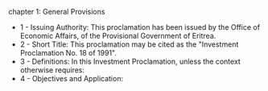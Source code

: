 chapter 1: General Provisions

<ul>
			<li>1 - Issuing Authority: This proclamation has been issued by the Office of Economic Affairs, of the Provisional Government of Eritrea. <ul>
			</ul></li>			<li>2 - Short Title: This proclamation may be cited as the &quot;Investment Proclamation No. 18 of 1991&quot;.<ul>
			</ul></li>			<li>3 - Definitions: In this Investment Proclamation, unless the context otherwise requires: <ul>
			</ul></li>			<li>4 - Objectives and Application: <ul>
			</ul></li></ul>